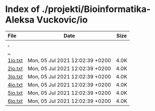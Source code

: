 # Index of ./projekti/Bioinformatika-Aleksa Vuckovic/io

File | Date | Size
:--- | --- | ---
[.](.) | |
[..](..) | |
[1io.txt](1io.txt) | Mon, 05 Jul 2021 12:02:39 +0200 | 4.0K
[2io.txt](2io.txt) | Mon, 05 Jul 2021 12:02:39 +0200 | 4.0K
[3io.txt](3io.txt) | Mon, 05 Jul 2021 12:02:39 +0200 | 4.0K
[4io.txt](4io.txt) | Mon, 05 Jul 2021 12:02:39 +0200 | 4.0K
[5io.txt](5io.txt) | Mon, 05 Jul 2021 12:02:39 +0200 | 4.0K
[6io.txt](6io.txt) | Mon, 05 Jul 2021 12:02:39 +0200 | 4.0K
